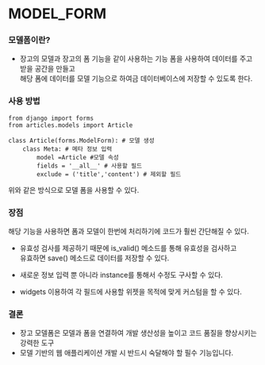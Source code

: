 # MODEL_FORM
### 모델폼이란?
- 장고의 모델과 장고의 폼 기능을 같이 사용하는 기능 폼을 사용하여 데이터를 주고 받을 공간을 만들고  
해당 폼에 데이터를 모델 기능으로 하여금 데이터베이스에 저장할 수 있도록 한다.  

### 사용 방법
```
from django import forms
from articles.models import Article

class Article(forms.ModelForm): # 모델 생성
    class Meta: # 메타 정보 입력
        model =Article #모델 속성
        fields = '__all__' # 사용할 필드
        exclude = ('title','content') # 제외할 필드
```
위와 같은 방식으로 모델 폼을 사용할 수 있다.

### 장점
해당 기능을 사용하면 폼과 모델이 한번에 처리하기에 코드가 훨씬 간단해질 수 있다. 

- 유효성 검사를 제공하기 때문에 is_valid() 메소드를 통해 유효성을 검사하고   
유효하면 save() 메소드로 데이터를 저장할 수 있다.

- 새로운 정보 입력 뿐 아니라 instance를 통해서 수정도 구사할 수 있다.  

- widgets 이용하여 각 필드에 사용할 위젯을 
목적에 맞게 커스텀을 할 수 있다.

### 결론
- 장고 모델폼은 모델과 폼을 연결하여 개발 생산성을 높이고  코드 품질을 향상시키는 강력한 도구  
- 모델 기반의 웹 애플리케이션 개발 시 반드시 숙달해야 할 필수 기능입니다.